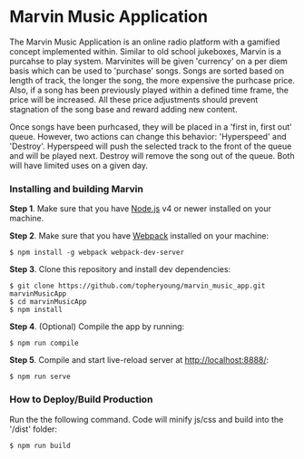 # Marvin Music Application

The Marvin Music Application is an online radio platform with a gamified concept implemented within. Similar to old school jukeboxes, Marvin is a purcahse to play system. Marvinites will be given 'currency' on a per diem basis which can be used to 'purchase' songs. Songs are sorted based on length of track, the longer the song, the more expensive the purhcase price. Also, if a song has been previously played within a defined time frame, the price will be increased. All these price adjustments should prevent stagnation of the song base and reward adding new content. 

Once songs have been purhcased, they will be placed in a 'first in, first out' queue. However, two actions can change this behavior: 'Hyperspeed' and 'Destroy'. Hyperspeed will push the selected track to the front of the queue and will be played next. Destroy will remove the song out of the queue. Both will have limited uses on a given day.

### Installing and building Marvin

**Step 1**. Make sure that you have [Node.js](https://nodejs.org/) v4 or newer installed on your
machine.

**Step 2**. Make sure that you have [Webpack](https://webpack.github.io/docs/) installed on your machine:

```shell
$ npm install -g webpack webpack-dev-server
```

**Step 3**. Clone this repository and install dev dependencies:

```shell
$ git clone https://github.com/topheryoung/marvin_music_app.git marvinMusicApp
$ cd marvinMusicApp
$ npm install
```

**Step 4**. (Optional) Compile the app by running:

```shell
$ npm run compile
```

**Step 5**. Compile and start live-reload server at [http://localhost:8888/](http://localhost:8888/):

```shell
$ npm run serve
```



### How to Deploy/Build Production

Run the the following command. Code will minify js/css and build into the '/dist' folder:

```shell
$ npm run build
```

